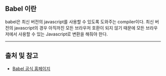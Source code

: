 ## Babel 이란
babel은 최신 버전의 javascript를 사용할 수 있도록 도와주는 compiler이다. 최신 버전의 javascript의 경우 아직까진 모든 브라우저 호환이 되지 않기 때문에 모든 브라우저에서 사용할 수 있는 Javascript로 변환을 해줘야 한다. 

---

## 출처 및 참고
- [Babel 공식 홈페이지](http://babeljs.io)
